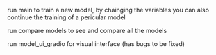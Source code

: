 run main to train a new model, by chainging the variables you can also continue the training of a pericular model

run compare models to see and compare all the models

run model_ui_gradio for visual interface (has bugs to be fixed)
